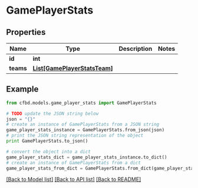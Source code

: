 # GamePlayerStats


## Properties
Name | Type | Description | Notes
------------ | ------------- | ------------- | -------------
**id** | **int** |  | 
**teams** | [**List[GamePlayerStatsTeam]**](GamePlayerStatsTeam.md) |  | 

## Example

```python
from cfbd.models.game_player_stats import GamePlayerStats

# TODO update the JSON string below
json = "{}"
# create an instance of GamePlayerStats from a JSON string
game_player_stats_instance = GamePlayerStats.from_json(json)
# print the JSON string representation of the object
print GamePlayerStats.to_json()

# convert the object into a dict
game_player_stats_dict = game_player_stats_instance.to_dict()
# create an instance of GamePlayerStats from a dict
game_player_stats_from_dict = GamePlayerStats.from_dict(game_player_stats_dict)
```
[[Back to Model list]](../README.md#documentation-for-models) [[Back to API list]](../README.md#documentation-for-api-endpoints) [[Back to README]](../README.md)


